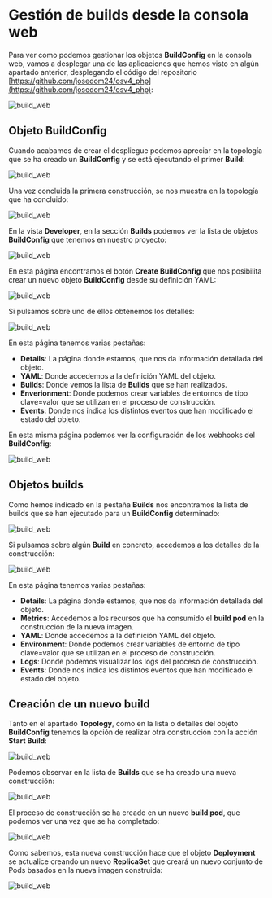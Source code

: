 # Gestión de builds desde la consola web

Para ver como podemos gestionar los objetos **BuildConfig** en la consola web, vamos a desplegar una de las aplicaciones que hemos visto en algún apartado anterior, desplegando el código del repositorio [https://github.com/josedom24/osv4_php](https://github.com/josedom24/osv4_php):

![build_web](img/build_web1.png)

## Objeto BuildConfig

Cuando acabamos de crear el despliegue podemos apreciar en la topología que se ha creado un **BuildConfig** y se está ejecutando el primer **Build**:

![build_web](img/build_web2.png)

Una vez concluida la primera construcción, se nos muestra en la topología que ha concluido:

![build_web](img/build_web3.png)

En la vista **Developer**, en la sección **Builds** podemos ver la lista de objetos **BuildConfig** que tenemos en nuestro proyecto:

![build_web](img/build_web4.png)

En esta página encontramos el botón **Create BuildConfig** que nos posibilita crear un nuevo objeto **BuildConfig** desde su definición YAML:

![build_web](img/build_web5.png)

Si pulsamos sobre uno de ellos obtenemos los detalles:

![build_web](img/build_web6.png)

En esta página tenemos varias pestañas: 
* **Details**: La página donde estamos, que nos da información detallada del objeto.
* **YAML**: Donde accedemos a la definición YAML del objeto.
* **Builds**: Donde vemos la lista de **Builds** que se han realizados.
* **Enverionment**: Donde podemos crear variables de entornos de tipo clave=valor que se utilizan en el proceso de construcción.
* **Events**: Donde nos indica los distintos eventos que han modificado el estado del objeto.

En esta misma página podemos ver la configuración de los webhooks del **BuildConfig**:

![build_web](img/build_web7.png)

## Objetos builds

Como hemos indicado en la pestaña **Builds** nos encontramos la lista de builds que se han ejecutado para un **BuildConfig** determinado:

![build_web](img/build_web8.png)

Si pulsamos sobre algún **Build** en concreto, accedemos a los detalles de la construcción:

![build_web](img/build_web9.png)

En esta página tenemos varias pestañas: 
* **Details**: La página donde estamos, que nos da información detallada del objeto.
* **Metrics**: Accedemos a los recursos que ha consumido el **build pod** en la construcción de la nueva imagen.
* **YAML**: Donde accedemos a la definición YAML del objeto.
* **Environment**: Donde podemos crear variables de entorno de tipo clave=valor que se utilizan en el proceso de construcción.
* **Logs**: Donde podemos visualizar los logs del proceso de construcción.
* **Events**: Donde nos indica los distintos eventos que han modificado el estado del objeto.

## Creación de un nuevo build

Tanto en el apartado **Topology**, como en la lista o detalles del objeto **BuildConfig** tenemos la opción de realizar otra construcción con la acción **Start Build**:

![build_web](img/build_web10.png)

Podemos observar en la lista de **Builds** que se ha creado una nueva construcción:

![build_web](img/build_web11.png)

El proceso de construcción se ha creado en un nuevo **build pod**, que podemos ver una vez que se ha completado:

![build_web](img/build_web13.png)

Como sabemos, esta nueva construcción hace que el objeto **Deployment** se actualice creando un nuevo **ReplicaSet** que creará un nuevo conjunto de Pods basados en la nueva imagen construida:

![build_web](img/build_web12.png)